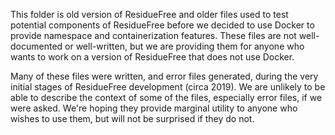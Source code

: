 This folder is old version of ResidueFree and older files used to test potential components of ResidueFree before we decided to use Docker to provide namespace and containerization features. These files are not well-documented or well-written, but we are providing them for anyone who wants to work on a version of ResidueFree that does not use Docker. 

Many of these files were written, and error files generated, during the very initial stages of ResidueFree development (circa 2019). We are unlikely to be able to describe the context of some of the files, especially error files, if we were asked. We're hoping they provide marginal utility to anyone who wishes to use them, but will not be surprised if they do not.
